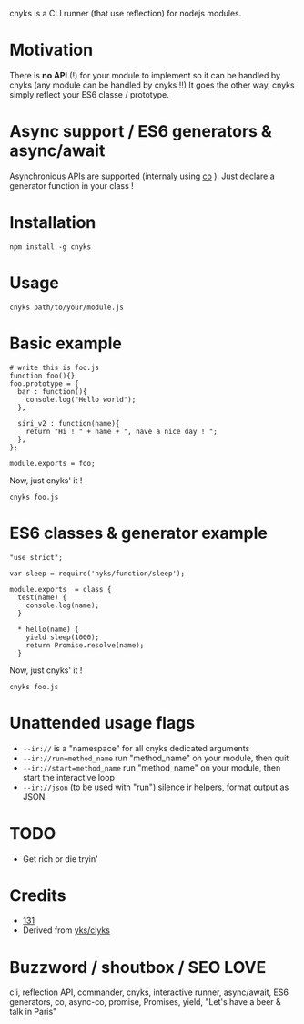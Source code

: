 cnyks is a CLI runner (that use reflection) for nodejs modules. 

# Motivation
There is **no API** (!) for your module to implement so it can be handled by cnyks (any module can be handled by cnyks !!)
It goes the other way, cnyks simply reflect your ES6 classe / prototype.

# Async support / ES6 generators & async/await
Asynchronious APIs are supported  (internaly using [co](https://github.com/tj/co) ). Just declare a generator function in your class !


# Installation

```
npm install -g cnyks
```

# Usage
```
cnyks path/to/your/module.js
```

# Basic example
```
# write this is foo.js
function foo(){}
foo.prototype = {
  bar : function(){
    console.log("Hello world");
  },

  siri_v2 : function(name){
    return "Hi ! " + name + ", have a nice day ! ";
  },
};

module.exports = foo;
```
Now, just cnyks' it !
```
cnyks foo.js
```

# ES6 classes & generator example
```
"use strict";

var sleep = require('nyks/function/sleep');

module.exports  = class {
  test(name) {
    console.log(name);
  }

  * hello(name) {
    yield sleep(1000);
    return Promise.resolve(name);
  }
```
Now, just cnyks' it !
```
cnyks foo.js
```





# Unattended usage flags

* `--ir://` is a "namespace" for all cnyks dedicated arguments
* `--ir://run=method_name` run  "method_name" on your module, then quit
* `--ir://start=method_name` run "method_name" on your module, then start the interactive loop
* `--ir://json` (to be used with "run")  silence ir helpers, format output as JSON


# TODO
* Get rich or die tryin'

# Credits
* [131](https://github.com/131)
* Derived from [yks/clyks](https://github.com/131/yks/blob/master/class/exts/cli/interactive_runner.php)


# Buzzword / shoutbox / SEO LOVE
cli, reflection API, commander, cnyks, interactive runner, async/await, ES6 generators, co, async-co, promise, Promises, yield, "Let's have a beer & talk in Paris"
